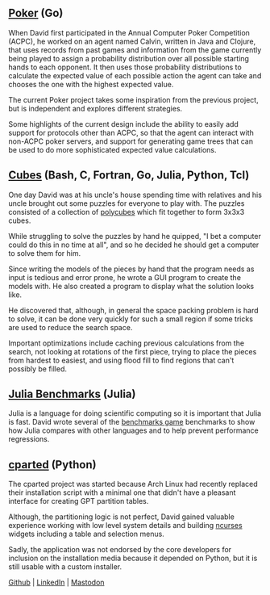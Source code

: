 ## [Poker][1] (Go)

[1]: https://github.com/dcampbell24/poker

When David first participated in the Annual Computer Poker Competition (ACPC), he worked on an agent named Calvin, written in Java and Clojure, that uses records from past games and information from the game currently being played to assign a probability distribution over all possible starting hands to each opponent. It then uses those probability distributions to calculate the expected value of each possible action the agent can take and chooses the one with the highest expected value.

The current Poker project takes some inspiration from the previous project, but is independent and explores different strategies.

Some highlights of the current design include the ability to easily add support for protocols other than ACPC, so that the agent can interact with non-ACPC poker servers, and support for generating game trees that can be used to do more sophisticated expected value calculations.

## [Cubes][2] (Bash, C, Fortran, Go, Julia, Python, Tcl)

[2]: https://github.com/dcampbell24/cubes

One day David was at his uncle's house spending time with relatives and his uncle brought out some puzzles for everyone to play with. The puzzles consisted of a collection of [polycubes][7] which fit together to form 3x3x3 cubes.

[7]: http://en.wikipedia.org/wiki/Polycube

While struggling to solve the puzzles by hand he quipped, "I bet a computer could do this in no time at all", and so he decided he should get a computer to solve them for him.

Since writing the models of the pieces by hand that the program needs as input is tedious and error prone, he wrote a GUI program to create the models with. He also created a program to display what the solution looks like.

He discovered that, although, in general the space packing problem is hard to solve, it can be done very quickly for such a small region if some tricks are used to reduce the search space.

Important optimizations include caching previous calculations from the search, not looking at rotations of the first piece, trying to place the pieces from hardest to easiest, and using flood fill to find regions that can't possibly be filled.

## [Julia Benchmarks][3] (Julia)

[3]: https://benchmarksgame-team.pages.debian.net/benchmarksgame/measurements/julia.html

Julia is a language for doing scientific computing so it is important that Julia is fast. David wrote several of the [benchmarks game][8] benchmarks to show how Julia compares with other languages and to help prevent performance regressions.

[8]: http://benchmarksgame.alioth.debian.org/

## [cparted][4] (Python)

[4]: https://github.com/dcampbell24/cparted

The cparted project was started because Arch Linux had recently replaced their installation script with a minimal one that didn't have a pleasant interface for creating GPT partition tables.

Although, the partitioning logic is not perfect, David gained valuable experience working with low level system details and building [ncurses][9] widgets including a table and selection menus.

[9]: https://www.gnu.org/software/ncurses/

Sadly, the application was not endorsed by the core developers for inclusion on the installation media because it depended on Python, but it is still usable with a custom installer.

[Github][5] | [LinkedIn][6] | <a rel="me" href="https://noc.social/@dlc">Mastodon</a>

[5]: https://github.com/dcampbell24
[6]: https://www.linkedin.com/in/david-campbell-b13ab8b2/
